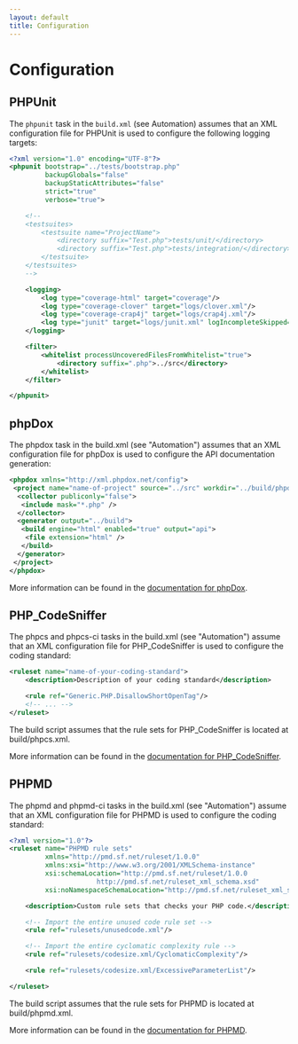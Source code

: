 ```yaml
---
layout: default
title: Configuration
---
```

# Configuration

## PHPUnit

The `phpunit` task in the `build.xml` (see Automation) assumes that an XML configuration file for PHPUnit is used to configure the following logging targets:

~~~xml
<?xml version="1.0" encoding="UTF-8"?>
<phpunit bootstrap="../tests/bootstrap.php"
         backupGlobals="false"
         backupStaticAttributes="false"
         strict="true"
         verbose="true">

    <!--
    <testsuites>
        <testsuite name="ProjectName">
            <directory suffix="Test.php">tests/unit/</directory>
            <directory suffix="Test.php">tests/integration/</directory>
        </testsuite>
    </testsuites>
    -->

    <logging>
        <log type="coverage-html" target="coverage"/>
        <log type="coverage-clover" target="logs/clover.xml"/>
        <log type="coverage-crap4j" target="logs/crap4j.xml"/>
        <log type="junit" target="logs/junit.xml" logIncompleteSkipped="false"/>
    </logging>

    <filter>
        <whitelist processUncoveredFilesFromWhitelist="true">
            <directory suffix=".php">../src</directory>
        </whitelist>
    </filter>

</phpunit>
~~~

## phpDox

The phpdox task in the build.xml (see "Automation") assumes that an XML configuration file for phpDox is used to configure the API documentation generation:

~~~xml
<phpdox xmlns="http://xml.phpdox.net/config">
 <project name="name-of-project" source="../src" workdir="../build/phpdox">
  <collector publiconly="false">
   <include mask="*.php" />
  </collector>
  <generator output="../build">
   <build engine="html" enabled="true" output="api">
    <file extension="html" />
   </build>
  </generator>
 </project>
</phpdox>
~~~

More information can be found in the [documentation for phpDox](http://phpdox.de/getting-started.html).

## PHP_CodeSniffer

The phpcs and phpcs-ci tasks in the build.xml (see "Automation") assume that an XML configuration file for PHP_CodeSniffer is used to configure the coding standard:

~~~xml
<ruleset name="name-of-your-coding-standard">
    <description>Description of your coding standard</description>

    <rule ref="Generic.PHP.DisallowShortOpenTag"/>
    <!-- ... -->
</ruleset>
~~~

The build script assumes that the rule sets for PHP_CodeSniffer is located at build/phpcs.xml.

More information can be found in the [documentation for PHP_CodeSniffer](https://github.com/squizlabs/PHP_CodeSniffer/wiki).

## PHPMD

The phpmd and phpmd-ci tasks in the build.xml (see "Automation") assume that an XML configuration file for PHPMD is used to configure the coding standard:

~~~xml
<?xml version="1.0"?>
<ruleset name="PHPMD rule sets"
         xmlns="http://pmd.sf.net/ruleset/1.0.0"
         xmlns:xsi="http://www.w3.org/2001/XMLSchema-instance"
         xsi:schemaLocation="http://pmd.sf.net/ruleset/1.0.0
                      http://pmd.sf.net/ruleset_xml_schema.xsd"
         xsi:noNamespaceSchemaLocation="http://pmd.sf.net/ruleset_xml_schema.xsd">

    <description>Custom rule sets that checks your PHP code.</description>

    <!-- Import the entire unused code rule set -->
    <rule ref="rulesets/unusedcode.xml"/>

    <!-- Import the entire cyclomatic complexity rule -->
    <rule ref="rulesets/codesize.xml/CyclomaticComplexity"/>

    <rule ref="rulesets/codesize.xml/ExcessiveParameterList"/>

</ruleset>
~~~

The build script assumes that the rule sets for PHPMD is located at build/phpmd.xml.

More information can be found in the [documentation for PHPMD](https://phpmd.org/documentation/index.html).

